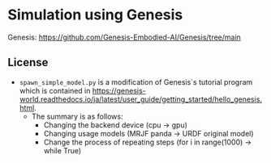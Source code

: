 # Simulation using Genesis

Genesis: https://github.com/Genesis-Embodied-AI/Genesis/tree/main

## License
- `spawn_simple_model.py` is a modification of Genesis`s tutorial program which is contained in https://genesis-world.readthedocs.io/ja/latest/user_guide/getting_started/hello_genesis.html.
  - The summary is as follows:
    - Changing the backend device (cpu  ->  gpu)
    - Changing usage models (MRJF panda  ->  URDF original model)
    - Change the process of repeating steps (for i in range(1000)  -> while True)
